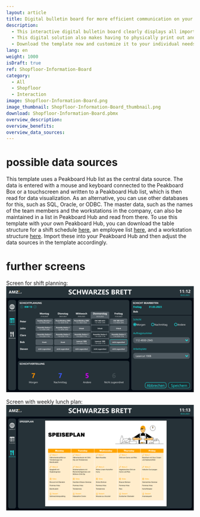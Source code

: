 ```yaml
---
layout: article
title: Digital bulletin board for more efficient communication on your shop floor
description: 
  - This interactive digital bulletin board clearly displays all important information and key production figures relating to your production. In addition, the application not only allows you to create but also edit shift schedules for your team for the current and the coming week. All employees can be assigned a shift, workstation, and an order to be processed for each business day. The digital production dashboard is operated either with a touchscreen or with a mouse and keyboard, which is easy to connect to the Peakboard Box.
  - This digital solution also makes having to physically print out and post important notices or the weekly menu a thing of the past. With Peakboard, just load the PDF documents to be displayed on a network drive, SharePoint, or OneDrive, for example. You can easily swap out the files to be displayed as needed. The digital bulletin board will then update the display fully automatically.
  - Download the template now and customize it to your individual needs without any IT effort or previous knowledge. Our [consulting team](https://peakboard.com/produkt/consulting/) would also be happy to assist.
lang: en
weight: 1000
isDraft: true
ref: Shopfloor-Information-Board
category:
  - All
  - Shopfloor
  - Interaction
image: Shopfloor-Information-Board.png
image_thumbnail: Shopfloor-Information-Board_thumbnail.png
download: Shopfloor-Information-Board.pbmx
overview_description:
overview_benefits:
overview_data_sources:
---
```

# possible data sources
This template uses a Peakboard Hub list as the central data source. The data is entered with a mouse and keyboard connected to the Peakboard Box or a touchscreen and written to a Peakboard Hub list, which is then read for data visualization. As an alternative, you can use other databases for this, such as SQL, Oracle, or ODBC. The master data, such as the names of the team members and the workstations in the company, can also be maintained in a list in Peakboard Hub and read from there. To use this template with your own Peakboard Hub, you can download the table structure for a shift schedule <a href="Schedule.txt" class="inline" download>here</a>, an employee list  <a href="Staff.txt" class="inline" download>here</a>, and a workstation structure <a href="Workstations.txt" class="inline" download>here</a>. Import these into your Peakboard Hub and then adjust the data sources in the template accordingly.

# further screens

Screen for shift planning:
![image_live](Shopfloor-Information-Board-Shift.png)


Screen with weekly lunch plan:
![image_live](Shopfloor-Information-Board-Lunch.png)